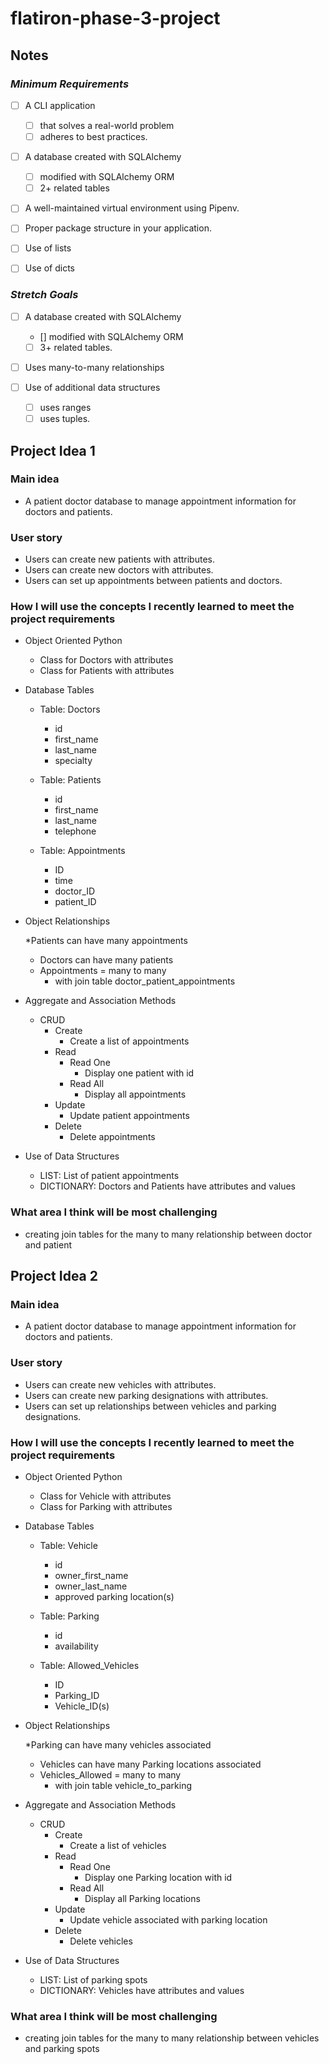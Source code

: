 # flatiron-phase-3-project

## Notes

### _Minimum Requirements_

* [ ] A CLI application  
  * [ ] that solves a real-world problem
  * [ ] adheres to best practices.

* [ ] A database created with SQLAlchemy
  * [ ] modified with SQLAlchemy ORM
  * [ ] 2+ related tables

* [ ] A well-maintained virtual environment using Pipenv.

* [ ] Proper package structure in your application.

* [ ] Use of lists
* [ ] Use of dicts

### _Stretch Goals_

* [ ] A database created with SQLAlchemy
  * [] modified with SQLAlchemy ORM
  * [ ] 3+ related tables.

* [ ] Uses many-to-many relationships

* [ ] Use of additional data structures
  * [ ] uses ranges
  * [ ] uses tuples.

## Project Idea 1

### Main idea

* A patient doctor database to manage appointment information for doctors and patients.

### User story

* Users can create new patients with attributes.
* Users can create new doctors with attributes.
* Users can set up appointments between patients and doctors.

### How I will use the concepts I recently learned to meet the project requirements

* Object Oriented Python
  * Class for Doctors with attributes
  * Class for Patients with attributes

* Database Tables

  * Table: Doctors
    * id  
    * first_name
    * last_name
    * specialty

  * Table: Patients
    * id
    * first_name
    * last_name
    * telephone

  * Table: Appointments
    * ID
    * time
    * doctor_ID
    * patient_ID  

* Object Relationships
  
  *Patients can have many appointments
  * Doctors can have many patients
  * Appointments = many to many
    * with join table doctor_patient_appointments

* Aggregate and Association Methods
  * CRUD
    * Create
      * Create a list of appointments
    * Read
      * Read One
        * Display one patient with id
      * Read All
        * Display all appointments
    * Update
      * Update patient appointments
    * Delete
      * Delete appointments

* Use of Data Structures
  * LIST: List of patient appointments
  * DICTIONARY: Doctors and Patients have attributes and values

### What area I think will be most challenging

* creating join tables for the many to many relationship between doctor and patient

## Project Idea 2

### Main idea

* A patient doctor database to manage appointment information for doctors and patients.

### User story

* Users can create new vehicles with attributes.
* Users can create new parking designations with attributes.
* Users can set up relationships between vehicles and parking designations.

### How I will use the concepts I recently learned to meet the project requirements

* Object Oriented Python
  * Class for Vehicle with attributes
  * Class for Parking with attributes

* Database Tables

  * Table: Vehicle
    * id  
    * owner_first_name
    * owner_last_name
    * approved parking location(s)

  * Table: Parking
    * id
    * availability

  * Table: Allowed_Vehicles
    * ID
    * Parking_ID
    * Vehicle_ID(s)

* Object Relationships
  
  *Parking can have many vehicles associated
  * Vehicles can have many Parking locations associated
  * Vehicles_Allowed = many to many
    * with join table vehicle_to_parking

* Aggregate and Association Methods
  * CRUD
    * Create
      * Create a list of vehicles
    * Read
      * Read One
        * Display one Parking location with id
      * Read All
        * Display all Parking locations
    * Update
      * Update vehicle associated with parking location
    * Delete
      * Delete vehicles

* Use of Data Structures
  * LIST: List of parking spots
  * DICTIONARY:  Vehicles have attributes and values

### What area I think will be most challenging

* creating join tables for the many to many relationship between vehicles and parking spots
